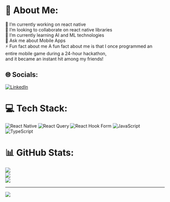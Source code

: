 # 💫 About Me:
🔭 I’m currently working on react native<br>👯 I’m looking to collaborate on react native libraries <br>🌱 I’m currently learning AI and ML technologies<br>💬 Ask me about Mobile Apps<br>⚡ Fun fact about me A fun fact about me is that I once programmed an entire mobile game during a 24-hour hackathon, <br>and it became an instant hit among my friends!


## 🌐 Socials:
[![LinkedIn](https://img.shields.io/badge/LinkedIn-%230077B5.svg?logo=linkedin&logoColor=white)](https://linkedin.com/in/manjotdhiman) 

# 💻 Tech Stack:
![React Native](https://img.shields.io/badge/react_native-%2320232a.svg?style=for-the-badge&logo=react&logoColor=%2361DAFB) ![React Query](https://img.shields.io/badge/-React%20Query-FF4154?style=for-the-badge&logo=react%20query&logoColor=white) ![React Hook Form](https://img.shields.io/badge/React%20Hook%20Form-%23EC5990.svg?style=for-the-badge&logo=reacthookform&logoColor=white) ![JavaScript](https://img.shields.io/badge/javascript-%23323330.svg?style=for-the-badge&logo=javascript&logoColor=%23F7DF1E) ![TypeScript](https://img.shields.io/badge/typescript-%23007ACC.svg?style=for-the-badge&logo=typescript&logoColor=white)
# 📊 GitHub Stats:
![](https://github-readme-stats.vercel.app/api?username=manjotdhiman&theme=dark&hide_border=false&include_all_commits=true&count_private=true)<br/>
![](https://github-readme-streak-stats.herokuapp.com/?user=manjotdhiman&theme=dark&hide_border=false)<br/>
![](https://github-readme-stats.vercel.app/api/top-langs/?username=manjotdhiman&theme=dark&hide_border=false&include_all_commits=true&count_private=true&layout=compact)

---
[![](https://visitcount.itsvg.in/api?id=manjotdhiman&icon=0&color=0)](https://visitcount.itsvg.in)

